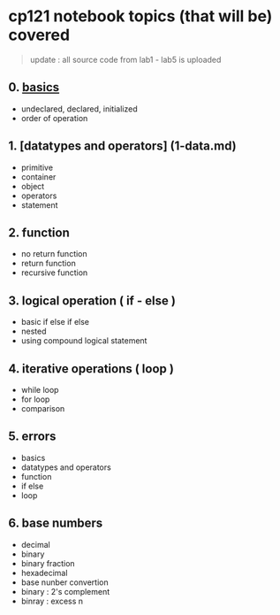 # cp121 notebook topics (that will be) covered
> update : all source code from lab1 - lab5 is uploaded
## 0. [basics](0-basics.md)
* undeclared, declared, initialized
* order of operation
## 1. [datatypes and operators] (1-data.md)
* primitive
* container
* object
* operators
* statement
## 2. function
* no return function
* return function
* recursive function
## 3. logical operation ( if - else )
* basic if else if else
* nested
* using compound logical statement
## 4. iterative operations ( loop )
* while loop
* for loop
* comparison
## 5. errors
* basics
* datatypes and operators
* function
* if else
* loop
## 6. base numbers
* decimal
* binary
* binary fraction
* hexadecimal
* base nunber convertion
* binary : 2's complement
* binray : excess n


